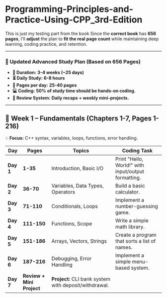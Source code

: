 # Programming-Principles-and-Practice-Using-CPP_3rd-Edition
This is just my testing part from the book
Since the **correct book** has **656 pages**, I’ll **adjust** the plan to **fit the real page count** while maintaining deep learning, coding practice, and retention.  

---
  
### 🚀 **Updated Advanced Study Plan (Based on 656 Pages)**  
- **📆 Duration:**  **3-4 weeks (~25 days)**
- **⏳ Daily Study:** **6-8 hours**  
- **📖 Pages per day:** **25-40 pages**  
- **💻 Coding:** **50% of study time should be hands-on coding.**  
- **🔁 Review System:** **Daily recaps + weekly mini-projects.**  

---

## **📆 Week 1 – Fundamentals (Chapters 1-7, Pages 1-216)**
💡 **Focus:** C++ syntax, variables, loops, functions, error handling.  

| **Day** | **Pages** | **Topics** | **Coding Task** |
|---------|----------|------------|-----------------|
| **Day 1** | **1-35** | Introduction, Basic I/O | Print "Hello, World!" with input/output formatting. |
| **Day 2** | **36-70** | Variables, Data Types, Operators | Build a basic calculator. |
| **Day 3** | **71-110** | Conditionals, Loops | Implement a number-guessing game. |
| **Day 4** | **111-150** | Functions, Scope | Write a simple math library. |
| **Day 5** | **151-186** | Arrays, Vectors, Strings | Create a program that sorts a list of names. |
| **Day 6** | **187-216** | Debugging, Error Handling | Implement a simple menu-based system. |
| **Day 7** | **Review + Mini Project** | **Project:** CLI bank system with deposit/withdrawal. |

